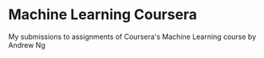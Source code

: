 # Machine Learning Coursera
My submissions to assignments of Coursera's Machine Learning course by Andrew Ng
